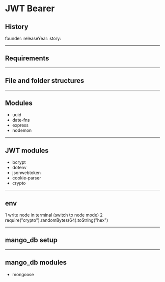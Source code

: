 # JWT Bearer

## History

founder:
releaseYear:
story:

---

## Requirements

---

## File and folder structures

---

## Modules

- uuid
- date-fns
- express
- nodemon

---

## JWT modules

- bcrypt
- dotenv
- jsonwebtoken
- cookie-parser
- crypto

---

## env

1 write node in terminal (switch to node mode)
2 require("crypto").randomBytes(64).toString("hex")

---

## mango_db setup

---

## mango_db modules

- mongoose

